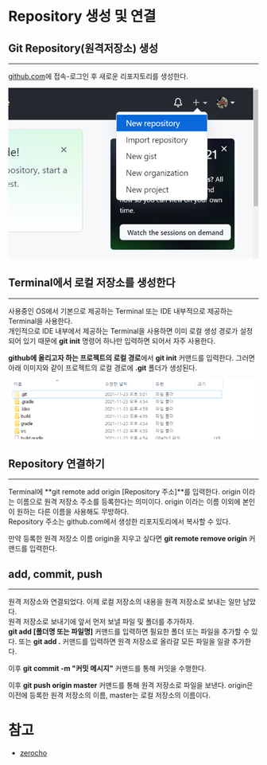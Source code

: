 # Repository 생성 및 연결

## Git Repository(원격저장소) 생성
---

[github.com](https://github.com/)에 접속-로그인 후 새로운 리포지토리를 생성한다.

![원격저장소 생성](./image/git_1.png)

## Terminal에서 로컬 저장소를 생성한다
---

사용중인 OS에서 기본으로 제공하는 Terminal 또는 IDE 내부적으로 제공하는 Terminal을 사용한다.  
개인적으로 IDE 내부에서 제공하는 Terminal을 사용하면 이미 로컬 생성 경로가 설정되어 있기 때문에 **git init** 명령어 하나만 입력하면 되어서 자주 사용한다.  

**github에 올리고자 하는 프로젝트의 로컬 경로**에서 **git init** 커맨드를 입력한다. 그러면 아래 이미지와 같이 프로젝트의 로컬 경로에 **.git** 폴더가 생성된다.

![로컬 저장소를 생성](./image/git_2.png)

## Repository 연결하기
---

Terminal에 **git remote add origin [Repository 주소]**를 입력한다. origin 이라는 이름으로 원격 저장소 주소를 등록한다는 의미이다. origin 이라는 이름 이외에 본인이 원하는 다른 이름을 사용해도 무방하다.    
Repository 주소는 github.com에서 생성한 리포지토리에서 복사할 수 있다.  

만약 등록한 원격 저장소 이름 origin을 지우고 싶다면 **git remote remove origin** 커맨드를 입력한다. 

## add, commit, push
---

원격 저장소와 연결되었다. 이제 로컬 저장소의 내용을 원격 저장소로 보내는 일만 남았다.  
원격 저장소로 보내기에 앞서 먼저 보낼 파일 및 폴더를 추가하자.  
**git add [폴더명 또는 파일명]** 커맨드를 입력하면 필요한 폴더 또는 파일을 추가할 수 있다. 또는 **git add .** 커맨드를 입력하면 원격 저장소로 올라갈 모든 파일을 일괄 추가한다.  

이후 **git commit -m "커밋 메시지"** 커맨드를 통해 커밋을 수행한다.  

이후 **git push origin master** 커맨드를 통해 원격 저장소로 파일을 보낸다.  origin은 이전에 등록한 원격 저장소의 이름, master는 로컬 저장소의 이름이다.  

# 참고
* [zerocho](https://www.zerocho.com/)